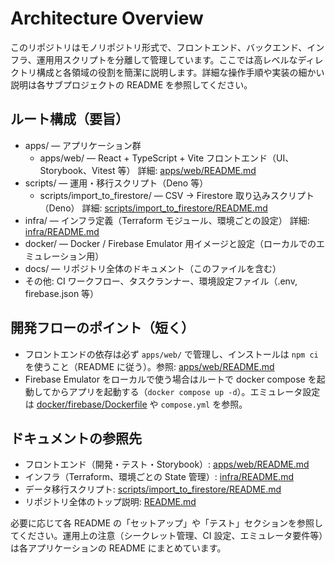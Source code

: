 # Architecture Overview

このリポジトリはモノリポジトリ形式で、フロントエンド、バックエンド、インフラ、運用用スクリプトを分離して管理しています。ここでは高レベルなディレクトリ構成と各領域の役割を簡潔に説明します。詳細な操作手順や実装の細かい説明は各サブプロジェクトの README を参照してください。

## ルート構成（要旨）

- apps/ — アプリケーション群
  - apps/web/ — React + TypeScript + Vite フロントエンド（UI、Storybook、Vitest 等）
    詳細: [apps/web/README.md](../apps/web/README.md)
- scripts/ — 運用・移行スクリプト（Deno 等）
  - scripts/import_to_firestore/ — CSV → Firestore 取り込みスクリプト（Deno）
    詳細: [scripts/import_to_firestore/README.md](scripts/import_to_firestore/README.md)
- infra/ — インフラ定義（Terraform モジュール、環境ごとの設定）
  詳細: [infra/README.md](infra/README.md)
- docker/ — Docker / Firebase Emulator 用イメージと設定（ローカルでのエミュレーション用）
- docs/ — リポジトリ全体のドキュメント（このファイルを含む）
- その他: CI ワークフロー、タスクランナー、環境設定ファイル（.env, firebase.json 等）

## 開発フローのポイント（短く）

- フロントエンドの依存は必ず `apps/web/` で管理し、インストールは `npm ci` を使うこと（README に従う）。参照: [apps/web/README.md](apps/web/README.md)
- Firebase Emulator をローカルで使う場合はルートで docker compose を起動してからアプリを起動する（`docker compose up -d`）。エミュレータ設定は [docker/firebase/Dockerfile](docker/firebase/Dockerfile) や `compose.yml` を参照。

## ドキュメントの参照先

- フロントエンド（開発・テスト・Storybook）: [apps/web/README.md](apps/web/README.md)
- インフラ（Terraform、環境ごとの State 管理）: [infra/README.md](infra/README.md)
- データ移行スクリプト: [scripts/import_to_firestore/README.md](scripts/import_to_firestore/README.md)
- リポジトリ全体のトップ説明: [README.md](README.md)

必要に応じて各 README の「セットアップ」や「テスト」セクションを参照してください。運用上の注意（シークレット管理、CI 設定、エミュレータ要件等）は各アプリケーションの README にまとめています。
